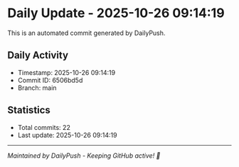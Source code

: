 # Daily Update - 2025-10-26 09:14:19

This is an automated commit generated by DailyPush.

## Daily Activity
- Timestamp: 2025-10-26 09:14:19
- Commit ID: 6506bd5d
- Branch: main

## Statistics
- Total commits: 22
- Last update: 2025-10-26 09:14:19

---
*Maintained by DailyPush - Keeping GitHub active! 🚀*
